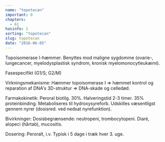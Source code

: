 ```yaml
---
name: "topotecan"
important: 0
chapters:
  - 61
hasinfo: 1
sorting: "topotecan"
slug: topotecan
date: "2016-06-05"
---
```


Topoisomerase I-hæmmer. Benyttes mod maligne sygdomme (ovarie-, lungecancer,
myelodysplastisk syndrom, kronisk myelomonocytleukæmi).

Fasespecifikt (G1/S; G2/M)

Virkningsmekanisme: Hæmmer topoisomerase I => hæmmet kontrol og reparation af
DNA's 3D-struktur => DNA-skade og celledød.

Farmakokinetik: Peroral biotilg. 30%. Halveringstid 2-3 timer. 35%
proteinbinding. Metaboliseres til hydroxysyreforb. Udskilles væsentligst gennem
nyrer (dosisred. ved nedsat nyrefunktion).

Bivirkninger: Dosisbegrænsende: neutropeni, trombocytopeni. Diaré, alopeci
(hårtab), mucositis.

Dosering: Peroralt, i.v. Typisk i 5 dage i træk hver 3. uge.
